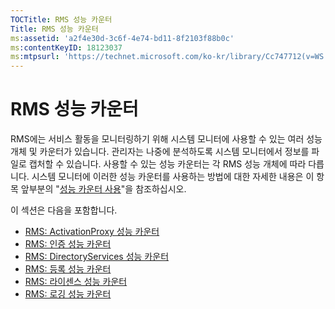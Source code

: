 ```yaml
---
TOCTitle: RMS 성능 카운터
Title: RMS 성능 카운터
ms:assetid: 'a2f4e30d-3c6f-4e74-bd11-8f2103f88b0c'
ms:contentKeyID: 18123037
ms:mtpsurl: 'https://technet.microsoft.com/ko-kr/library/Cc747712(v=WS.10)'
---
```


RMS 성능 카운터
===============

RMS에는 서비스 활동을 모니터링하기 위해 시스템 모니터에 사용할 수 있는 여러 성능 개체 및 카운터가 있습니다. 관리자는 나중에 분석하도록 시스템 모니터에서 정보를 파일로 캡처할 수 있습니다. 사용할 수 있는 성능 카운터는 각 RMS 성능 개체에 따라 다릅니다. 시스템 모니터에 이러한 성능 카운터를 사용하는 방법에 대한 자세한 내용은 이 항목 앞부분의 "[성능 카운터 사용](https://technet.microsoft.com/096c3b17-c082-46c4-939c-4373af0c9dec)"을 참조하십시오.

이 섹션은 다음을 포함합니다.

-   [RMS: ActivationProxy 성능 카운터](https://technet.microsoft.com/305ace2b-20b2-4772-aedd-07524a4e65bf)
-   [RMS: 인증 성능 카운터](https://technet.microsoft.com/554f4af5-0566-4cee-9f51-0f2a3ceaf22d)
-   [RMS: DirectoryServices 성능 카운터](https://technet.microsoft.com/37afea1d-f320-4040-96d8-57c0b45e6d46)
-   [RMS: 등록 성능 카운터](https://technet.microsoft.com/f89b14db-b015-405f-b3ad-7b93ca638f2e)
-   [RMS: 라이센스 성능 카운터](https://technet.microsoft.com/4540a244-e52c-4f3e-9994-5129fc7c7ee6)
-   [RMS: 로깅 성능 카운터](https://technet.microsoft.com/f49ee2d4-5d9a-4d5b-a867-334d4008b605)
